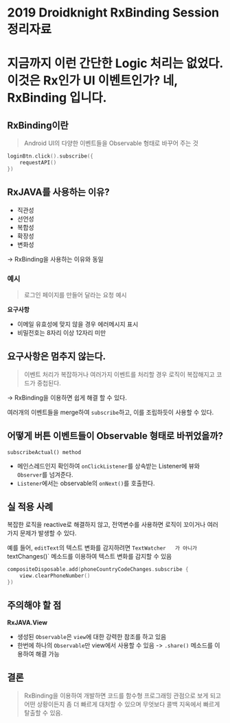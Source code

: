 # 2019 Droidknight RxBinding Session 정리자료

# 지금까지 이런 간단한 Logic 처리는 없었다. 이것은 Rx인가 UI  이벤트인가? 네, RxBinding 입니다.

## RxBinding이란
> Android UI의 다양한 이벤트들을 Observable 형태로 바꾸어 주는 것

```kotlin
loginBtn.click().subscribe({
    requestAPI()
})
```

## RxJAVA를 사용하는 이유?
* 직관성
* 선언성
* 복합성
* 확장성
* 변화성

-> RxBinding을 사용하는 이유와 동일

### 예시
> 로그인 페이지를 만들어 달라는 요청 예시

**요구사항**
* 이메일 유효성에 맞지 않을 경우 에러메시지 표시
* 비밀전호는 8자리 이상 12자리 미만

## 요구사항은 멈추지 않는다.
> 이벤트 처리가 복잡하거나 여러가지 이벤트를 처리할 경우 로직이 복잡해지고 코드가 중첩된다. 

-> RxBinding을 이용하면 쉽게 해결 할 수 있다.

여러개의 이벤트들을 merge하여 `subscribe`하고, 이를 조립하듯이 사용할 수 있다.

## 어떻게 버튼 이벤트들이 Observable 형태로 바뀌었을까?
`subscribeActual() method`
* 메인스레드인지 확인하여 `onClickListener`를 상속받는 Listener에 뷰와 `Observer`를 넘겨준다.
* `Listener`에서는 observable의 `onNext()`를 호출한다.

## 실 적용 사례
복잡한 로직을 reactive로 해결하지 않고,
전역변수를 사용하면 로직이 꼬이거나 여러가지 문제가 발생할 수 있다.

예를 들어, `editText`의 텍스트 변화를 감지하려면 `TextWatcher   가 아니가 `textChanges()` 메소드를 이용하여 텍스트 변화를 감지할 수 있음

```kotlin
compositeDisposable.add(phoneCountryCodeChanges.subscribe {
    view.clearPhoneNumber()
})
```

## 주의해야 할 점
**RxJAVA.View**
* 생성된 `Observable`은 `view`에 대한 강력한 참조를 하고 있음
* 한번에 하나의 `Observable`만 view에서 사용할 수 있음 -> `.share()` 메소드를 이용하여 해결 가능

##  결론
> RxBinding을 이용하여 개발하면 코드를 함수형 프로그래밍 관점으로 보게 되고 어떤 상황이든지 좀 더 빠르게 대처할 수 있으며 무엇보다 콜백 지옥에서 빠르게 탈출할 수 있음.